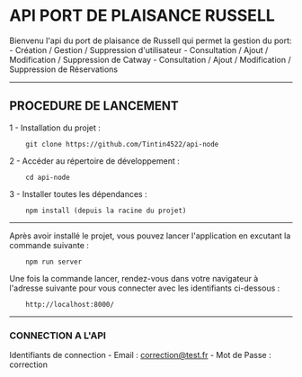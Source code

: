 # API PORT DE PLAISANCE RUSSELL


Bienvenu l'api du port de plaisance de Russell qui permet la gestion du port:
    -   Création / Gestion / Suppression d'utilisateur
    -   Consultation / Ajout / Modification / Suppression de Catway
    -   Consultation / Ajout / Modification / Suppression de Réservations

-------------------------------------------------------------

## PROCEDURE DE LANCEMENT

1 - Installation du projet :

        git clone https://github.com/Tintin4522/api-node

2 - Accéder au répertoire de développement :

        cd api-node

3 - Installer toutes les dépendances :

        npm install (depuis la racine du projet)

-------------------------------------------------------------

Après avoir installé le projet, vous pouvez lancer l'application en excutant la commande suivante :

        npm run server

Une fois la commande lancer, rendez-vous dans votre navigateur à l'adresse suivante pour vous connecter avec les identifiants ci-dessous :

        http://localhost:8000/

-------------------------------------------------------------

### CONNECTION A L'API

Identifiants de connection 
    -   Email : correction@test.fr
    -   Mot de Passe : correction